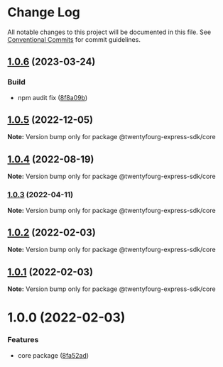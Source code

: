 # Change Log

All notable changes to this project will be documented in this file.
See [Conventional Commits](https://conventionalcommits.org) for commit guidelines.

## [1.0.6](https://github.com/twentyfourg/express-sdk/compare/@twentyfourg-express-sdk/core@1.0.5...@twentyfourg-express-sdk/core@1.0.6) (2023-03-24)

### Build

- npm audit fix ([8f8a09b](https://github.com/twentyfourg/express-sdk/commit/8f8a09bab6625ff60200db0598e76ce360278390))

## [1.0.5](https://github.com/twentyfourg/express-sdk/compare/@twentyfourg-express-sdk/core@1.0.4...@twentyfourg-express-sdk/core@1.0.5) (2022-12-05)

**Note:** Version bump only for package @twentyfourg-express-sdk/core

## [1.0.4](https://github.com/twentyfourg/express-sdk/compare/@twentyfourg-express-sdk/core@1.0.3...@twentyfourg-express-sdk/core@1.0.4) (2022-08-19)

**Note:** Version bump only for package @twentyfourg-express-sdk/core

### [1.0.3](https://github.com/twentyfourg/express-sdk/compare/@twentyfourg-express-sdk/core@1.0.2...@twentyfourg-express-sdk/core@1.0.3) (2022-04-11)

**Note:** Version bump only for package @twentyfourg-express-sdk/core

## [1.0.2](https://github.com/twentyfourg/express-sdk/compare/@twentyfourg-express-sdk/core@1.0.1...@twentyfourg-express-sdk/core@1.0.2) (2022-02-03)

**Note:** Version bump only for package @twentyfourg-express-sdk/core

## [1.0.1](https://github.com/twentyfourg/express-sdk/compare/@twentyfourg-express-sdk/core@1.0.0...@twentyfourg-express-sdk/core@1.0.1) (2022-02-03)

**Note:** Version bump only for package @twentyfourg-express-sdk/core

# 1.0.0 (2022-02-03)

### Features

- core package ([8fa52ad](https://github.com/twentyfourg/express-sdk/commit/8fa52adcd151acd54dced03e7038b4693189ac99))
